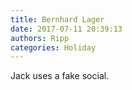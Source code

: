 ```yaml
---
title: Bernhard Lager
date: 2017-07-11 20:39:13
authors: Ripp
categories: Holiday
---
```


 Jack uses a fake social.